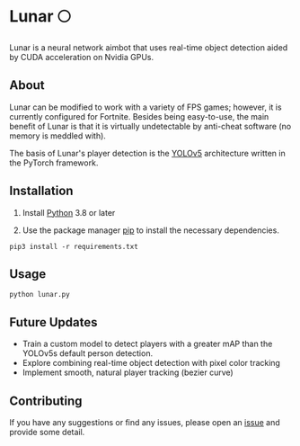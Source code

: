 # Lunar 🌕
Lunar is a neural network aimbot that uses real-time object detection aided by CUDA acceleration on Nvidia GPUs.

## About

Lunar can be modified to work with a variety of FPS games; however, it is currently configured for Fortnite. Besides being easy-to-use, the main benefit of Lunar is that it is virtually undetectable by anti-cheat software (no memory is meddled with).

The basis of Lunar's player detection is the [YOLOv5](https://github.com/ultralytics/yolov5) architecture written in the PyTorch framework.

## Installation

1. Install [Python](https://www.python.org/downloads/) 3.8 or later


2. Use the package manager [pip](https://pip.pypa.io/en/stable/) to install the necessary dependencies.

```
pip3 install -r requirements.txt
```

## Usage

```
python lunar.py
```
## Future Updates
- Train a custom model to detect players with a greater mAP than the YOLOv5s default person detection.
- Explore combining real-time object detection with pixel color tracking
- Implement smooth, natural player tracking (bezier curve)


## Contributing
If you have any suggestions or find any issues, please open an [issue](https://github.com/zeyad-mansour/Lunar/issues) and provide some detail.
